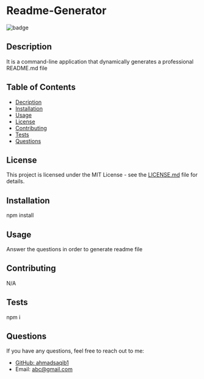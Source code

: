 # Readme-Generator
  
![badge](https://img.shields.io/badge/License-MIT-yellow.svg)

## Description
It is a command-line application that dynamically generates a professional README.md file

## Table of Contents

- [Decription](#description)
- [Installation](#installation)
- [Usage](#usage)
- [License](#license)
- [Contributing](#contributing)
- [Tests](#tests)
- [Questions](#questions)


## License

This project is licensed under the MIT License - see the [LICENSE.md](LICENSE.md) file for details.

## Installation
npm install

## Usage
Answer the questions in order to generate readme file

## Contributing
N/A

## Tests
npm i

## Questions
If you have any questions, feel free to reach out to me:
- [GitHub: ahmadsaqib1](https://github.com/ahmadsaqib1)
- Email: abc@gmail.com
